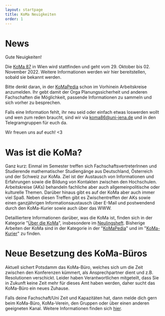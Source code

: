 ```yaml
---
layout: startpage
title: KoMa Neuigkeiten
order: 1
---
```


# News

Gute Neuigkeiten!

Die [KoMa 87](https://fsmat.at/content/koma-87) in Wien wird stattfinden und geht vom 29. Oktober bis 02. November 2022.
Weitere Informationen werden wir hier bereitstellen, sobald sie bekannt werden.

Bitte denkt daran, in der [KoMaPedia](./KoMaPedia) schon im Vorhinein Arbeitskreise anzumelden.
Ihr gebt damit der Orga Planungssicherheit und anderen Fachschaften die Möglichkeit, passende Informationen zu sammeln und sich vorher zu besprechen.

Falls eine Information fehlt, ihr neu seid oder einfach etwas loswerden wollt und wen zum reden braucht, sind wir via [koma86@uni-jena.de](mailto://koma86@uni-jena.de) und in den Telegramgruppen für euch da. 

Wir freuen uns auf euch! <3

# Was ist die KoMa?

Ganz kurz: Einmal im Semester treffen sich FachschaftsvertreterInnen und Studierende mathematischer Studiengänge aus Deutschland, Österreich und der Schweiz zur KoMa. Ziel ist der Austausch von Informationen und Erfahrungen sowie die Bildung von Kontakten zwischen den Hochschulen. Arbeitskreise (AKs) behandeln fachliche aber auch allgemeinpolitische oder kulturelle Themen. Darüber hinaus gibt es auf der KoMa aber auch immer viel Spaß. Neben diesen Treffen gibt es Zwischentreffen der AKs sowie einen ganzjährigen Informationsaustausch über E-Mail und postwendend durch den KoMa-Kurier sowie auch über das WWW.

Detailliertere Informationen darüber, was die KoMa ist, finden sich in der Kategorie "[Über die KoMa](./ueber_die_koma/)", insbesondere im [Neulingsheft](./publikationen/neulingsheft/). 
Bisherige Arbeiten der KoMa sind in der Kategorie in der "[KoMaPedia](./KoMaPedia/)" und im "[KoMa-Kurier](./publikationen/koma-kurier/)" zu finden.

# Neue Besetzung des KoMa-Büros
Aktuell sichert Potsdamm das KoMa-Büro, welches sich um die Zeit zwischen den Konferenzen kümmert, als Ansprechpartner dient und z.B. Resolutionen verschickt.
Leider haben Verantwortlichen mitgeteilt, dass Sie in Zukunft keine Zeit mehr für dieses Amt haben werden, daher sucht das KoMa-Büro ein neues Zuhause.

Falls deine Fachschaft/Uni Zeit und Kapazitäten hat, dann melde dich gern beim KoMa-Büro, KoMa-Verein, den Gruppen oder über einen anderen geeigneten Kanal.
Weitere Informationen finden sich [hier](./kommunikation/koma-buero/).

